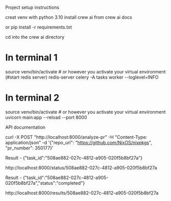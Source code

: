 Project setup instructions

creat venv with python 3.10
install crew ai from crew ai docs 

or pip install -r requirements.txt

cd into the crew ai directory

# In terminal 1
source venv/bin/activate  # or however you activate your virtual environment
(#start redis server)
redis-server
celery -A tasks worker --loglevel=INFO

# In terminal 2
source venv/bin/activate  # or however you activate your virtual environment
uvicorn main:app --reload --port 8000

API documentation

curl -X POST "http://localhost:8000/analyze-pr" -H "Content-Type: application/json" -d '{"repo_url": "https://github.com/NixOS/nixpkgs", "pr_number": 350177}'

Result - {"task_id":"508ae882-027c-4812-a905-020f5b8bf27a"}

http://localhost:8000/status/508ae882-027c-4812-a905-020f5b8bf27a

Result - {"task_id":"508ae882-027c-4812-a905-020f5b8bf27a","status":"completed"}

http://localhost:8000/results/508ae882-027c-4812-a905-020f5b8bf27a

